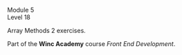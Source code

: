 Module 5  
Level 18  

Array Methods 2 exercises.

Part of the **Winc Academy** course _Front End Development_.